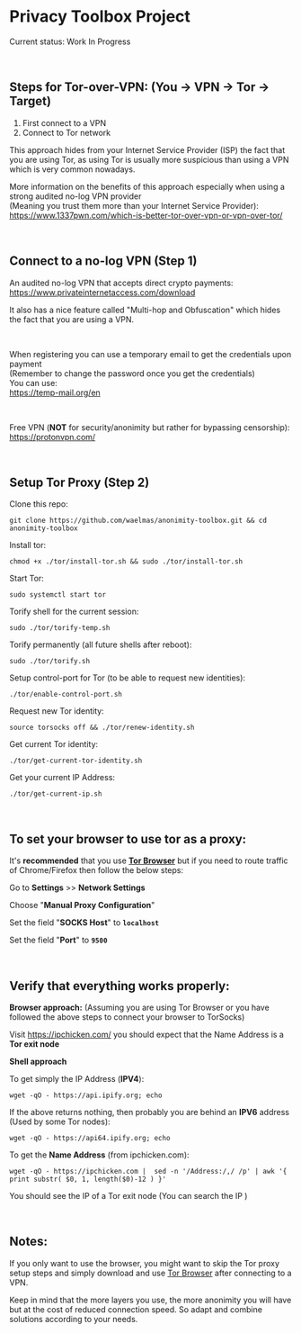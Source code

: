 # Privacy Toolbox Project


Current status: Work In Progress

<br/>

## Steps for Tor-over-VPN: (You -> VPN -> Tor -> Target)

1) First connect to a VPN <br/>
2) Connect to Tor network


This approach hides from your Internet Service Provider (ISP) the fact that you are using Tor, as using Tor is usually more suspicious than using a VPN which is very common nowadays.

More information on the benefits of this approach especially when using a strong audited no-log VPN provider <br/>
(Meaning you trust them more than your Internet Service Provider): <br/>
https://www.1337pwn.com/which-is-better-tor-over-vpn-or-vpn-over-tor/

<br/>

## Connect to a no-log VPN (Step 1)

An audited no-log VPN that accepts direct crypto payments:<br/>
https://www.privateinternetaccess.com/download

It also has a nice feature called "Multi-hop and Obfuscation" which hides the fact that you are using a VPN.

<br/>

When registering you can use a temporary email to get the credentials upon payment <br/>
(Remember to change the password once you get the credentials)<br/>
You can use:<br/>
https://temp-mail.org/en


<br/>

Free VPN (**NOT** for security/anonimity but rather for bypassing censorship):<br/>
https://protonvpn.com/


<br/>

## Setup Tor Proxy (Step 2)

Clone this repo:

    git clone https://github.com/waelmas/anonimity-toolbox.git && cd anonimity-toolbox

Install tor:

    chmod +x ./tor/install-tor.sh && sudo ./tor/install-tor.sh


Start Tor:

    sudo systemctl start tor


Torify shell for the current session:

    sudo ./tor/torify-temp.sh


Torify permanently (all future shells after reboot):

    sudo ./tor/torify.sh


Setup control-port for Tor (to be able to request new identities):

    ./tor/enable-control-port.sh


Request new Tor identity:

    source torsocks off && ./tor/renew-identity.sh


Get current Tor identity:

    ./tor/get-current-tor-identity.sh


Get your current IP Address:

    ./tor/get-current-ip.sh

<br/>


## To set your browser to use tor as a proxy:

It's **recommended** that you use [**Tor Browser**](https://www.torproject.org/download/) but if you need to route traffic of Chrome/Firefox then follow the below steps:

Go to **Settings** >> **Network Settings**

Choose "**Manual Proxy Configuration**"

Set the field "**SOCKS Host**" to **`localhost`**

Set the field "**Port**" to **`9500`**



<br/>



## Verify that everything works properly:

**Browser approach:** (Assuming you are using Tor Browser or you have followed the above steps to connect your browser to TorSocks)

Visit https://ipchicken.com/ you should expect that the Name Address is a **Tor exit node**


**Shell approach**

To get simply the IP Address (**IPV4**):

    wget -qO - https://api.ipify.org; echo
    
If the above returns nothing, then probably you are behind an **IPV6** address (Used by some Tor nodes):

    wget -qO - https://api64.ipify.org; echo

To get the **Name Address** (from ipchicken.com):

    wget -qO - https://ipchicken.com |  sed -n '/Address:/,/ /p' | awk '{ print substr( $0, 1, length($0)-12 ) }'

You should see the IP of a Tor exit node (You can search the IP )





<br/>

## Notes:


If you only want to use the browser, you might want to skip the Tor proxy setup steps and simply download and use [Tor Browser](https://www.torproject.org/download/) after connecting to a VPN.

Keep in mind that the more layers you use, the more anonimity you will have but at the cost of reduced connection speed. So adapt and combine solutions according to your needs.

